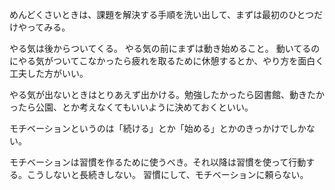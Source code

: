 めんどくさいときは、課題を解決する手順を洗い出して、まずは最初のひとつだけやってみる。

やる気は後からついてくる。
やる気の前にまずは動き始めること。
動いてるのにやる気がついてこなかったら疲れを取るために休憩するとか、やり方を面白く工夫した方がいい。

やる気が出ないときはとりあえず出かける。勉強したかったら図書館、動きたかったら公園、とか考えなくてもいいように決めておくといい。

モチベーションというのは「続ける」とか「始める」とかのきっかけでしかない。

モチベーションは習慣を作るために使うべき。それ以降は習慣を使って行動する。こうしないと長続きしない。
習慣にして、モチベーションに頼らない。
